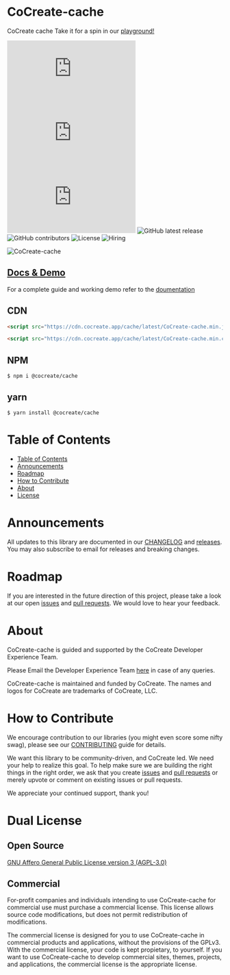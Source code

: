 # CoCreate-cache

CoCreate cache Take it for a spin in our [playground!](https://cocreate.app/docs/cache)

![minified](https://img.badgesize.io/https://cdn.cocreate.app/cache/latest/CoCreate-cache.min.js?style=flat-square&label=minified&color=orange)
![gzip](https://img.badgesize.io/https://cdn.cocreate.app/cache/latest/CoCreate-cache.min.js?compression=gzip&style=flat-square&label=gzip&color=yellow)
![brotli](https://img.badgesize.io/https://cdn.cocreate.app/cache/latest/CoCreate-cache.min.js?compression=brotli&style=flat-square&label=brotli)
![GitHub latest release](https://img.shields.io/github/v/release/CoCreate-app/CoCreate-cache?style=flat-square)
![GitHub contributors](https://img.shields.io/github/contributors/CoCreate-app/CoCreate-metrics-server?style=flat-square)
![License](https://img.shields.io/static/v1?style=flat-square&label=license&message=AGPL-3.0&color=green)
![Hiring](https://img.shields.io/static/v1?style=flat-square&label=&message=Hiring&color=blueviolet)

![CoCreate-cache](https://cdn.cocreate.app/docs/CoCreate-cache.gif)

## [Docs & Demo](https://cocreate.app/docs/cache)

For a complete guide and working demo refer to the [doumentation](https://cocreate.app/docs/cache)

## CDN

```html
<script src="https://cdn.cocreate.app/cache/latest/CoCreate-cache.min.js"></script>
```

```html
<script src="https://cdn.cocreate.app/cache/latest/CoCreate-cache.min.css"></script>
```

## NPM

```shell
$ npm i @cocreate/cache
```

## yarn

```shell
$ yarn install @cocreate/cache
```

# Table of Contents

-   [Table of Contents](#table-of-contents)
-   [Announcements](#announcements)
-   [Roadmap](#roadmap)
-   [How to Contribute](#how-to-contribute)
-   [About](#about)
-   [License](#license)

<a name="announcements"></a>

# Announcements

All updates to this library are documented in our [CHANGELOG](https://github.com/CoCreate-app/CoCreate-cache/blob/master/CHANGELOG.md) and [releases](https://github.com/CoCreate-app/CoCreate-cache/releases). You may also subscribe to email for releases and breaking changes.

<a name="roadmap"></a>

# Roadmap

If you are interested in the future direction of this project, please take a look at our open [issues](https://github.com/CoCreate-app/CoCreate-cache/issues) and [pull requests](https://github.com/CoCreate-app/CoCreate-cache/pulls). We would love to hear your feedback.

<a name="about"></a>

# About

CoCreate-cache is guided and supported by the CoCreate Developer Experience Team.

Please Email the Developer Experience Team [here](mailto:develop@cocreate.app) in case of any queries.

CoCreate-cache is maintained and funded by CoCreate. The names and logos for CoCreate are trademarks of CoCreate, LLC.

<a name="contribute"></a>

# How to Contribute

We encourage contribution to our libraries (you might even score some nifty swag), please see our [CONTRIBUTING](https://github.com/CoCreate-app/CoCreate-cache/blob/master/CONTRIBUTING.md) guide for details.

We want this library to be community-driven, and CoCreate led. We need your help to realize this goal. To help make sure we are building the right things in the right order, we ask that you create [issues](https://github.com/CoCreate-app/CoCreate-cache/issues) and [pull requests](https://github.com/CoCreate-app/CoCreate-cache/pulls) or merely upvote or comment on existing issues or pull requests.

We appreciate your continued support, thank you!

<a name="license"></a>

# Dual License

## Open Source

[GNU Affero General Public License version 3 (AGPL-3.0)](https://github.com/CoCreate-app/CoCreate-cache/blob/master/LICENSE)

## Commercial

For-profit companies and individuals intending to use CoCreate-cache for
commercial use must purchase a commercial license. This license allows
source code modifications, but does not permit redistribution of
modifications.

The commercial license is designed for you to use CoCreate-cache in commercial
products and applications, without the provisions of the GPLv3. With the
commercial license, your code is kept propietary, to yourself. If you
want to use CoCreate-cache to develop commercial sites, themes, projects, and
applications, the commercial license is the appropriate license.
